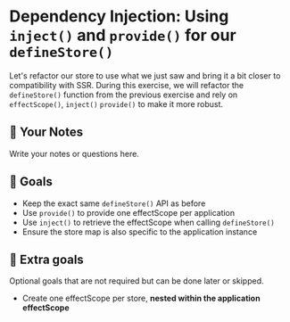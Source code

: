 # Dependency Injection: Using `inject()` and `provide()` for our `defineStore()`

Let's refactor our store to use what we just saw and bring it a bit closer to compatibility with SSR. During this exercise, we will refactor the `defineStore()` function from the previous exercise and rely on `effectScope()`, `inject()` `provide()` to make it more robust.

## 📝 Your Notes

Write your notes or questions here.

## 🎯 Goals

- Keep the exact same `defineStore()` API as before
- Use `provide()` to provide one effectScope per application
- Use `inject()` to retrieve the effectScope when calling `defineStore()`
- Ensure the store map is also specific to the application instance

## 💪 Extra goals

Optional goals that are not required but can be done later or skipped.

- Create one effectScope per store, **nested within the application effectScope**
